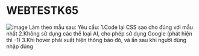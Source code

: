 # WEBTESTK65
![image](https://github.com/user-attachments/assets/9bb0f6bd-de52-4cba-b817-48cf0bea0e50)
Làm theo mẫu sau: 
Yêu cầu:
1.Code lại CSS sao cho đúng với mẫu nhất
2.Không sử dụng các thể loại AI, cho phép sử dụng Google (phát hiện thì -1)
3.Khi hover phải xuất hiện thông báo đỏ, và ẩn sau khi người dùng nhập đúng
